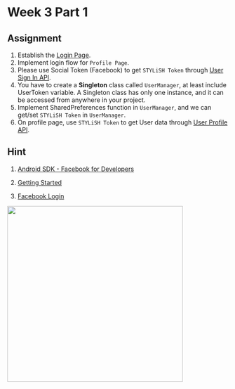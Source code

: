 # Week 3 Part 1

## Assignment

1. Establish the [Login Page](https://zpl.io/bPXl9nm).
2. Implement login flow for `Profile Page`.
3. Please use Social Token (Facebook) to get `STYLiSH Token` through [User Sign In API](https://github.com/AppWorks-School/API-Doc/blob/master/Stylish/README.md#user-sign-in-api).
4. You have to create a **Singleton** class called `UserManager`, at least include UserToken variable. A Singleton class has only one instance, and it can be accessed from anywhere in your project.
5. Implement SharedPreferences function in `UserManager`, and we can get/set `STYLiSH Token` in `UserManager`.
6. On profile page, use `STYLiSH Token` to get User data through [User Profile API](https://github.com/AppWorks-School/API-Doc/blob/master/Stylish/README.md#user-profile-api).

## Hint
1. [Android SDK - Facebook for Developers](https://developers.facebook.com/docs/android/)

2. [Getting Started](https://developers.facebook.com/docs/android/getting-started/)

3. [Facebook Login](https://developers.facebook.com/docs/facebook-login/android)

<img src="screenshots/android_week_3_part_1.gif" width="400">
